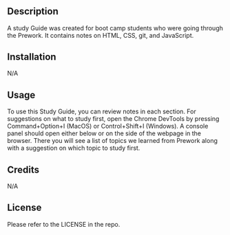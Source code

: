 # <Prework Study Guide Webpage>

## Description

A study Guide was created for boot camp students who were going through the Prework. It contains notes on HTML, CSS, git, and JavaScript.


## Installation

N/A

## Usage

To use this Study Guide, you can review notes in each section. For suggestions on what to study first, open the Chrome DevTools by pressing Command+Option+I (MacOS) or Control+Shift+I (Windows). A console panel should open either below or on the side of the webpage in the browser. There you will see a list of topics we learned from Prework along with a suggestion on which topic to study first.

## Credits

N/A

## License

Please refer to the LICENSE in the repo.

